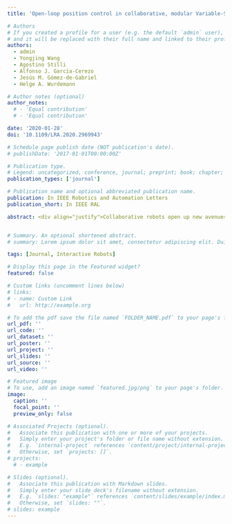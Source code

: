 ```yaml
---
title: 'Open-loop position control in collaborative, modular Variable-Stiffness-Link (VSL) robots'

# Authors
# If you created a profile for a user (e.g. the default `admin` user), write the username (folder name) here
# and it will be replaced with their full name and linked to their profile.
authors:
  - admin 
  - Yongjing Wang
  - Agostino Stilli
  - Alfonso J. García-Cerezo
  - Jesús M. Gómez-de-Gabriel
  - Helge A. Wurdemann

# Author notes (optional)
author_notes:
  # - 'Equal contribution'
  # - 'Equal contribution'

date: '2020-01-28'
doi: '10.1109/LRA.2020.2969943'

# Schedule page publish date (NOT publication's date).
# publishDate: '2017-01-01T00:00:00Z'

# Publication type.
# Legend: uncategorized, conference, journal; preprint; book; chapter; thesis; patent
publication_types: ['journal']

# Publication name and optional abbreviated publication name.
publication: In IEEE Robotics and Automation Letters
publication_short: In IEEE RAL

abstract: <div align="justify">Collaborative robots open up new avenues in the field of industrial robotics and physical Human-Robot Interaction (pHRI) as they are suitable to work in close approximation with humans. The integration and control of variable stiffness elements allow inherently safe interaction. Apart from notable work on Variable Stiffness Actuators, the concept of Variable-Stiffness-Link (VSL) manipulators promises safety improvements in cases of unintentional physical collision. However, position control of these type of robotic manipulators is challenging for critical task-oriented motions. In this letter, we propose a hybrid, learning based kinematic modelling approach to improve the performance of traditional open-loop position controllers for a modular, collaborative VSL robot. We show that our approach improves the performance of traditional open-loop position controllers for robots with VSL and compensates for position errors, in particular, for lower stiffness values inside the links. Using our upgraded and modular robot, two experiments have been carried out to evaluate the behaviour of the robot during task-oriented motions. Results show that traditional model-based kinematics are not able to accurately control the position of the end-effector. The position error increases with higher loads and lower pressures inside the VSLs. On the other hand, we demonstrate that, using our approach, the VSL robot can outperform the position control compared to a robotic manipulator with 3D printed rigid links.</div>


# Summary. An optional shortened abstract.
# summary: Lorem ipsum dolor sit amet, consectetur adipiscing elit. Duis posuere tellus ac convallis placerat. Proin tincidunt magna sed ex sollicitudin condimentum.

tags: [Journal, Interactive Robots]

# Display this page in the Featured widget?
featured: false

# Custom links (uncomment lines below)
# links:
# - name: Custom Link
#   url: http://example.org

# To add the pdf save the file named `FOLDER_NAME.pdf` to your page's folder.
url_pdf: ''
url_code: ''
url_dataset: ''
url_poster: ''
url_project: ''
url_slides: ''
url_source: ''
url_video: ''

# Featured image
# To use, add an image named `featured.jpg/png` to your page's folder.
image:
  caption: ''
  focal_point: ''
  preview_only: false

# Associated Projects (optional).
#   Associate this publication with one or more of your projects.
#   Simply enter your project's folder or file name without extension.
#   E.g. `internal-project` references `content/project/internal-project/index.md`.
#   Otherwise, set `projects: []`.
# projects:
  # - example

# Slides (optional).
#   Associate this publication with Markdown slides.
#   Simply enter your slide deck's filename without extension.
#   E.g. `slides: "example"` references `content/slides/example/index.md`.
#   Otherwise, set `slides: ""`.
# slides: example
---
```


<!-- {{% callout note %}}
Click the _Cite_ button above to demo the feature to enable visitors to import publication metadata into their reference management software.
{{% /callout %}}

{{% callout note %}}
Create your slides in Markdown - click the _Slides_ button to check out the example.
{{% /callout %}}

Supplementary notes can be added here, including [code, math, and images](https://wowchemy.com/docs/writing-markdown-latex/). -->
